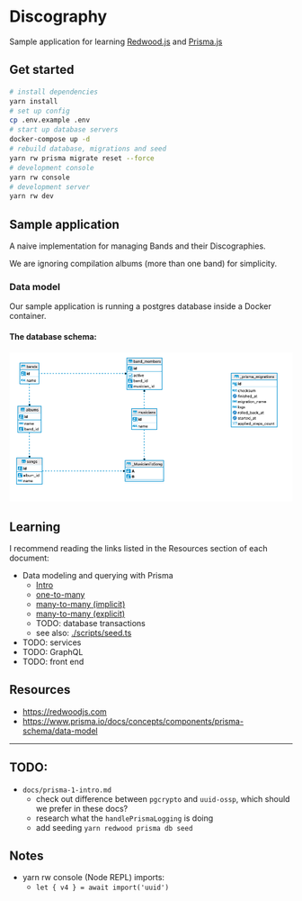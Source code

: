 # Discography

Sample application for learning [Redwood.js](https://redwoodjs.com/) and [Prisma.js](https://www.prisma.io/)

## Get started
```sh
# install dependencies
yarn install
# set up config
cp .env.example .env
# start up database servers
docker-compose up -d
# rebuild database, migrations and seed
yarn rw prisma migrate reset --force
# development console
yarn rw console
# development server
yarn rw dev
```

## Sample application

A naive implementation for managing Bands and their Discographies.

We are ignoring compilation albums (more than one band) for simplicity.

### Data model

Our sample application is running a postgres database inside a Docker container.

#### The database schema:

![Database](./db-schema-diagram.png)

## Learning

I recommend reading the links listed in the Resources section of each document:

- Data modeling and querying with Prisma
  - [Intro](./docs/prisma-1-intro.md)
  - [one-to-many](./docs/prisma-2-one-to-many.md)
  - [many-to-many (implicit)](./docs/prisma-3-many-to-many-implicit.md)
  - [many-to-many (explicit)](./docs/prisma-4-many-to-many-explicit.md)
  - TODO: database transactions
  - see also: [./scripts/seed.ts](./scripts/seed.ts)
- TODO: services
- TODO: GraphQL
- TODO: front end
## Resources

- https://redwoodjs.com
- https://www.prisma.io/docs/concepts/components/prisma-schema/data-model

---

## TODO:
- `docs/prisma-1-intro.md`
  - check out difference between `pgcrypto` and `uuid-ossp`, which should we prefer in these docs?
  - research what the `handlePrismaLogging` is doing
  - add seeding `yarn redwood prisma db seed`

## Notes

- yarn rw console (Node REPL) imports:
  - `let { v4 } = await import('uuid')`
